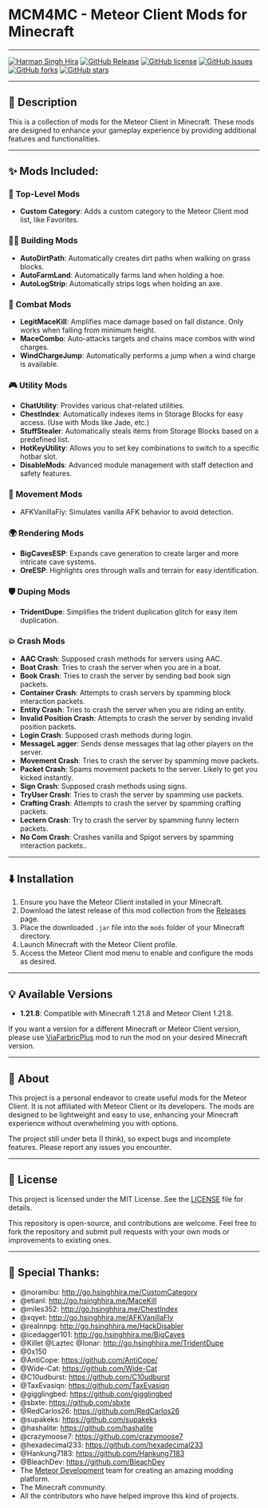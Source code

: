 # MCM4MC - Meteor Client Mods for Minecraft

---

[![Harman Singh Hira](https://img.shields.io/badge/hsinghhira.me-000000?style=for-the-badge&logo=About.me&logoColor=white "Harman Singh Hira")](https://hsinghhira.me)
[![GitHub Release](https://img.shields.io/github/v/release/hsinghhira/MCM4MC?include_prereleases&sort=date&display_name=tag&style=for-the-badge)](Releases)
[![GitHub license](https://img.shields.io/badge/license-MIT-blue.svg?style=for-the-badge)](LICENSE)
[![GitHub issues](https://img.shields.io/github/issues/HSinghHira/MCM4MC?style=for-the-badge)](Issues)
[![GitHub forks](https://img.shields.io/github/forks/HSinghHira/MCM4MC?style=for-the-badge)](Forks)
[![GitHub stars](https://img.shields.io/github/stars/HSinghHira/MCM4MC?style=for-the-badge)](Stars)

---

## 🌟 Description

This is a collection of mods for the Meteor Client in Minecraft. These mods are designed to enhance your gameplay experience by providing additional features and functionalities.

---

## ✨ Mods Included:

### 🔧 Top-Level Mods
- **Custom Category**: Adds a custom category to the Meteor Client mod list, like Favorites.

### 👩‍🌾 Building Mods
- **AutoDirtPath**: Automatically creates dirt paths when walking on grass blocks.
- **AutoFarmLand**: Automatically farms land when holding a hoe.
- **AutoLogStrip**: Automatically strips logs when holding an axe.

### 🥷 Combat Mods
- **LegitMaceKill**: Amplifies mace damage based on fall distance. Only works when falling from minimum height.
- **MaceCombo**: Auto-attacks targets and chains mace combos with wind charges.
- **WindChargeJump**: Automatically performs a jump when a wind charge is available.

### 🎮 Utility Mods
- **ChatUtility**: Provides various chat-related utilities.
- **ChestIndex**: Automatically indexes items in Storage Blocks for easy access. (Use with Mods like Jade, etc.)
- **StuffStealer**: Automatically steals items from Storage Blocks based on a predefined list.
- **HotKeyUtility**: Allows you to set key combinations to switch to a specific hotbar slot.
- **DisableMods**: Advanced module management with staff detection and safety features.

### 🎨 Movement Mods
- AFKVanillaFly: Simulates vanilla AFK behavior to avoid detection.

### 🌍 Rendering Mods
- **BigCavesESP**: Expands cave generation to create larger and more intricate cave systems.
- **OreESP**: Highlights ores through walls and terrain for easy identification.

### 🛡️ Duping Mods
- **TridentDupe**: Simplifies the trident duplication glitch for easy item duplication.

### 💥 Crash Mods
- **AAC Crash**: Supposed crash methods for servers using AAC.
- **Boat Crash**: Tries to crash the server when you are in a boat.
- **Book Crash**: Tries to crash the server by sending bad book sign packets.
- **Container Crash**: Attempts to crash servers by spamming block interaction packets.
- **Entity Crash**: Tries to crash the server when you are riding an entity.
- **Invalid Position Crash**: Attempts to crash the server by sending invalid position packets.
- **Login Crash**: Supposed crash methods during login.
- **MessageL agger**: Sends dense messages that lag other players on the server.
- **Movement Crash**: Tries to crash the server by spamming move packets.
- **Packet Crash**: Spams movement packets to the server. Likely to get you kicked instantly.
- **Sign Crash**: Supposed crash methods using signs.
- **TryUser  Crash**: Tries to crash the server by spamming use packets.
- **Crafting Crash**: Attempts to crash the server by spamming crafting packets.
- **Lectern Crash**: Try to crash the server by spamming funny lectern packets.
- **No Com Crash**: Crashes vanilla and Spigot servers by spamming interaction packets..

---

## ⬇️ Installation

1. Ensure you have the Meteor Client installed in your Minecraft.
2. Download the latest release of this mod collection from the [Releases](https://github.com/HSinghHira/MCM4MC/releases) page.
3. Place the downloaded `.jar` file into the `mods` folder of your Minecraft directory.
4. Launch Minecraft with the Meteor Client profile.
5. Access the Meteor Client mod menu to enable and configure the mods as desired.

---

## 💡 Available Versions

- **1.21.8**: Compatible with Minecraft 1.21.8 and Meteor Client 1.21.8.

If you want a version for a different Minecraft or Meteor Client version, please use [ViaFarbricPlus](https://github.com/ViaVersion/ViaFabricPlus) mod to run the mod on your desired Minecraft version.

---

## 🤘 About
This project is a personal endeavor to create useful mods for the Meteor Client. It is not affiliated with Meteor Client or its developers. The mods are designed to be lightweight and easy to use, enhancing your Minecraft experience without overwhelming you with options.

The project still under beta (I think), so expect bugs and incomplete features. Please report any issues you encounter.

---

## 📄 License

This project is licensed under the MIT License. See the [LICENSE](LICENSE) file for details.

This repository is open-source, and contributions are welcome. Feel free to fork the repository and submit pull requests with your own mods or improvements to existing ones.

---

## 💝 Special Thanks:

- @noramibu: http://go.hsinghhira.me/CustomCategory
- @etianl: http://go.hsinghhira.me/MaceKill
- @miles352: http://go.hsinghhira.me/ChestIndex
- @xqyet: http://go.hsinghhira.me/AFKVanillaFly
- @realnnpg: http://go.hsinghhira.me/HackDisabler
- @icedagger101: http://go.hsinghhira.me/BigCaves
- @Killet @Laztec @Ionar: http://go.hsinghhira.me/TridentDupe
- @0x150
- @AntiCope: https://github.com/AntiCope/
- @Wide-Cat: https://github.com/Wide-Cat
- @C10udburst: https://github.com/C10udburst
- @TaxEvasiqn: https://github.com/TaxEvasiqn
- @gigglingbed: https://github.com/gigglingbed
- @sbxte: https://github.com/sbxte
- @RedCarlos26: https://github.com/RedCarlos26
- @supakeks: https://github.com/supakeks
- @hashalite: https://github.com/hashalite
- @crazymoose7: https://github.com/crazymoose7
- @hexadecimal233: https://github.com/hexadecimal233
- @Hankung7183: https://github.com/Hankung7183
- @BleachDev: https://github.com/BleachDev
- The [Meteor Development](https://github.com/meteordevelopment) team for creating an amazing modding platform.
- The Minecraft community.
- All the contributors who have helped improve this kind of projects.


